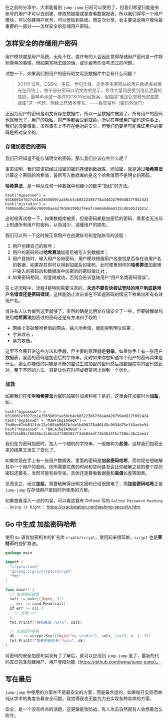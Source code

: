 在之前的分享中，大家能看到 `jump-jump` 已经可以使用了，但我们希望只能是有账号的用户才可以去创建、修改短链接或是查看数据报表，所以我们得写一个用户模块，可以创建用户账号，可以登陆到系统。而这次分享，会主要说说用户模块最重要的一部分——怎样安全的存储用户密码。

## 怎样安全的存储用户密码
用户模块或是用户系统，无处不在，或许有的人会因此觉得存储用户密码是一件特别简单的事情，但如果实际去做的话，或许会有你没考虑过的问题。

试想一下，如果我们把用户的密码明文写到数据库中会有什么问题？
> 2011年12月，CSDN、多玩、世纪佳缘、走秀等多家网站的用户数据库被曝光在网络上，由于部分密码以明文方式显示，导致大量网民受到隐私泄露的威胁。最早牵涉这一事件的CSDN已经报案，但围绕“谁是窃取曝光这些数据库”这一问题，网络上有诸多传言。——百度百科（密码外泄门）

正因为用户的密码是明文保存在数据库，所以一旦数据库被黑了，所有用户的密码也就曝光了，用户的隐私、财产等都会受到威胁，所以在存储用户密码这件事上，我们必须要慎重。虽然事实上不存在绝对的安全，但我们仍要尽可能保证用户的密码是相对安全的。

### 存储加密后的密码
我们已经知道不能存储明文的密码，那么我们应该存些什么呢？

事实证明，我们应该把经过加密的密码存储到数据库，而加密，就是通过**哈希算法**计算这个密码的哈希值，最后写入数据库的是这个哈希值而不是明文的密码。

**哈希算法**，是一种从任何一种数据中创建小的数字“指纹”的方法。
```
hash("mypasswd") = 0316001ef027cb1e25658d9faa50cb4c685223867f8a4d42b7994d817f0d2424
hash("mjstudio") = 709b660bc3a4b6700d9baea279d46299b2f4eafc4e6a6d6e0315c4b50531021c
```

这时候再试想一下，如果数据库被黑，但是密码都是加密后的密码，黑客也无法马上知道所有用户的密码，从而减少、减缓用户的损失。

我们可以列一下这时候正常用户在创建账号和登陆账号的流程：
1. 用户创建自己的账号；
2. 用户的密码经过**哈希算法**加密后被写入到数据库；
3. 用户登陆时，输入用户名和密码，用户模块根据用户名查找是否存在该用户名的数据，如果存在则可以得到加密后的密码，此时使用同样的**哈希算法**加密用户输入的密码后和数据库中加密后的密码做比对；
4. 如果密码相同，则登陆成功，否则会告诉登陆用户“用户名或密码错误”。

在上述流程中，流程4是特别需要注意的，**永远不要告诉尝试登陆的用户到底是用户名错误还是密码错误**，这样能防止攻击者在不知道密码的情况下枚举出所有有效用户名。

或许有人认为做到这里就够了，虽然的确是比明文存储安全了一些，但要破解单纯使用**哈希算法**加密过的密码还是有方法和手段的：
- 网络上有破解哈希值的网站，输入哈希值，就能得到明文结果；
- 字典攻击；
- 暴力攻击。

这里不会展开讲这些方法和手段，但主要的原理就是**穷举**。如果你手上有一张用户数据表，里面的密码是加密后的字符串，此时如果你想知道每个用户的密码具体是什么，那么你能做的只能是不断的尝试生成加密的密码然后跟数据库中的密码做比对，至于不同的方法，只是让你在时间或者空间上得到一个优化。

### 加盐
如果我们在使用**哈希算法**为密码加密时加点料呢？是的，这里会在加密时为**加盐**，如：
```
hash("mypasswd") = 0316001ef027cb1e25658d9faa50cb4c685223867f8a4d42b7994d817f0d2424
hash("mypasswd" + "MJWF1bgIAdeQX") = 7bd0ee67eb832fdc12e105bb9087bfde1b400178a80145c9634d75ef43aebe94
hash("mypasswd" + "BALA1bgIAdeQX") = 803f55a88cf6626bc2c6bcb273881057f3de8dadf72b4634f6c758ec36c2aea3
```

我们在为密码加密时，加入一个随机的字符串，一般被称为**盐值**，这样我们加密出来的结果又发生了变化了。

如果你现在手上有一张用户数据表，里面的密码是**加盐密码哈希**，而你现在想破解其中一个用户的密码，你所需要花费的时间和空间甚至会比你破解之前的整个库的密码还要多，当然可能有些夸张，具体还是要看数据量和**盐值**长度等因素。

总而言之，经过**加盐**，需要破解得出明文密码已经很困难了，而**加盐密码哈希**正是 `jump-jump` 在存储用户密码时所使用的方案。

如果想看深入一点的内容，可以看这篇有 Defuse 写的 `Salted Password Hashing - Doing it Right`：
https://crackstation.net/hashing-security.htm

## Go 中生成 加盐密码哈希
使用 `Go` 语言加密相关的扩充库 `crypto/scrypt`，使用起来很简单，`scrypt` 也是**莱特币**的挖矿算法。
```go
package main

import (
  "crypto/rand"
  "golang.org/x/crypto/scrypt"
  "fmt"
)

func main() {
  // 生成随机盐值
  salt := make([]byte, 32)
  _, err := rand.Read(salt)
  if err != nil {
    // 处理 err
  }
  fmt.Printf("随机盐值：%x\n", salt)

  // 加盐密码哈希
  dk, _ := scrypt.Key([]byte("mj-studio"), salt, 1<<15, 8, 1, 32)
  fmt.Printf("加盐密码哈希：%x\n", dk)
}
```

对密码的安全加密和实现有了了解后，就可以应用到 `jump-jump` 里了，最新的代码库已包含创建用户、用户登陆功能（https://github.com/jwma/jump-jump）。

## 写在最后
`jump-jump` 中使用的方案并不是最安全的方案，而是最合适的，如果抛开实际而单纯从学术的角度去看安全问题，我觉得我也无能为力去实现各种各样的方案。

安全，是一个没有终点的话题，这更像是攻防战，有人攻击自然就有人会想着怎么防守。

